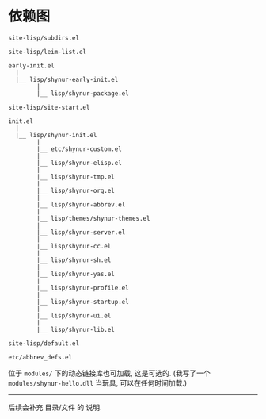 # 依赖图

```
site-lisp/subdirs.el

site-lisp/leim-list.el

early-init.el
  |
  |__ lisp/shynur-early-init.el
        |
        |__ lisp/shynur-package.el

site-lisp/site-start.el

init.el
  |
  |__ lisp/shynur-init.el
        |
        |__ etc/shynur-custom.el
        |
        |__ lisp/shynur-elisp.el
        |
        |__ lisp/shynur-tmp.el
        |
        |__ lisp/shynur-org.el
        |
        |__ lisp/shynur-abbrev.el
        |
        |__ lisp/themes/shynur-themes.el
        |
        |__ lisp/shynur-server.el
        |
        |__ lisp/shynur-cc.el
        |
        |__ lisp/shynur-sh.el
        |
        |__ lisp/shynur-yas.el
        |
        |__ lisp/shynur-profile.el
        |
        |__ lisp/shynur-startup.el
        |
        |__ lisp/shynur-ui.el
        |
        |__ lisp/shynur-lib.el

site-lisp/default.el

etc/abbrev_defs.el
```

位于 `modules/` 下的动态链接库也可加载, 这是可选的.
(我写了一个 `modules/shynur-hello.dll` 当玩具, 可以在任何时间加载.)

___

后续会补充 目录/文件 的 说明.

<!-- Local Variables: -->
<!-- coding: utf-8-unix -->
<!-- End: -->
